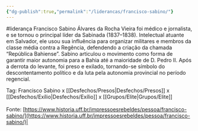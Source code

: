 ```yaml
---
{"dg-publish":true,"permalink":"/liderancas/francisco-sabino/"}
---
```


#liderança
Francisco Sabino Álvares da Rocha Vieira foi médico e jornalista, e se tornou o principal líder da Sabinada (1837–1838). Intelectual atuante em Salvador, ele usou sua influência para organizar militares e membros da classe média contra a Regência, defendendo a criação da chamada “República Bahiense”. Sabino articulou o movimento como forma de garantir maior autonomia para a Bahia até a maioridade de D. Pedro II. Após a derrota do levante, foi preso e exilado, tornando-se símbolo do descontentamento político e da luta pela autonomia provincial no período regencial.

Tag: Francisco Sabino x [[Desfechos/Presos\|Desfechos/Presos]] x [[Desfechos/Exílio\|Desfechos/Exílio]] x [[Grupos/Elite\|Grupos/Elite]]<br><br>Fonte: [https://www.historia.uff.br/impressoesrebeldes/pessoa/francisco-sabino/](https://www.historia.uff.br/impressoesrebeldes/pessoa/francisco-sabino/)|